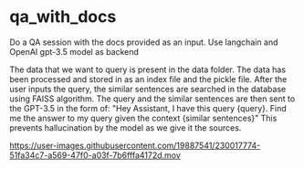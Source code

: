 # qa_with_docs
Do a QA session with the docs provided as an input. Use langchain and OpenAI gpt-3.5 model as backend

The data that we want to query is present in the data folder. The data has been processed and stored in as an index file and the pickle file.
After the user inputs the query, the similar sentences are searched in the database using FAISS algorithm. The query and the similar sentences are then sent to the GPT-3.5 in the form of:
"Hey Assistant, I have this query {query}. Find me the answer to my query given the context {similar sentences}"
This prevents hallucination by the model as we give it the sources. 


https://user-images.githubusercontent.com/19887541/230017774-51fa34c7-a569-47f0-a03f-7b6fffa4172d.mov

